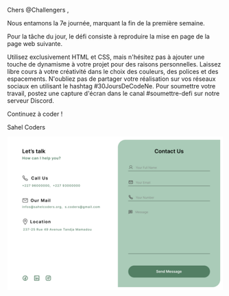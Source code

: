 Chers @Challengers ,

Nous entamons la 7e journée, marquant la fin de la première semaine.

Pour la tâche du jour, le défi consiste à reproduire la mise en page de la page web suivante.


Utilisez exclusivement HTML et CSS, mais n'hésitez pas à ajouter une touche de dynamisme à votre projet pour des raisons personnelles. Laissez libre cours à votre créativité dans le choix des couleurs, des polices et des espacements. N'oubliez pas de partager votre réalisation sur vos réseaux sociaux en utilisant le hashtag #30JoursDeCodeNe. Pour soumettre votre travail, postez une capture d'écran dans le canal #soumettre-defi sur notre serveur Discord.

Continuez à coder !

Sahel Coders


![interface](img/Day7.jpg)
